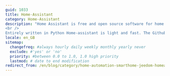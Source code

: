 ```yaml
---
guid: 1033
title: Home-Assistant
category: Home-Assistant
description: "Home Assistant is free and open source software for home automation that is designed to be the central control system for smart home devices with an emphasis on local control and privacy. All modules are also free and open source.
<br />
Entirely written in Python Home-assistant is light and fast. The Github community brings together more than 2400 contributors, I can tell you that the evolutions are numerous, and the reactivity phenomenal. In short, in tune with the times, so enjoy!"
locale: en_GB
sitemap:
  changefreq: #always hourly daily weekly monthly yearly never
  exclude: #'yes' or 'no'
  priority: #between 0.0 to 1.0, 1.0 high priority
  lastmod: # date to end modification
redirect_from: /en/blog/category/home-automation-smarthome-jeedom-homeassistant/tutos-haade-lab/home-assistant/
---
```

